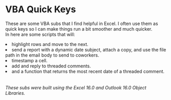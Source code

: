 # VBA Quick Keys
These are some VBA subs that I find helpful in Excel. I often use them as quick keys so I can make things run a bit smoother and much quicker.<br>
In here are some scripts that will:
  <li>highlight rows and move to the next.</li>
  <li>send a report with a dynamic date subject, attach a copy, and use the file path in the email body to send to coworkers.</li>
  <li>timestamp a cell.</li>
  <li>add and reply to threaded comments.</li>
  <li>and a function that returns the most recent date of a threaded comment.</li>
<br>
<br>
<footer>
  <i>These subs were built using the Excel 16.0 and Outlook 16.0 Object Libraries.</i>
</footer>  
